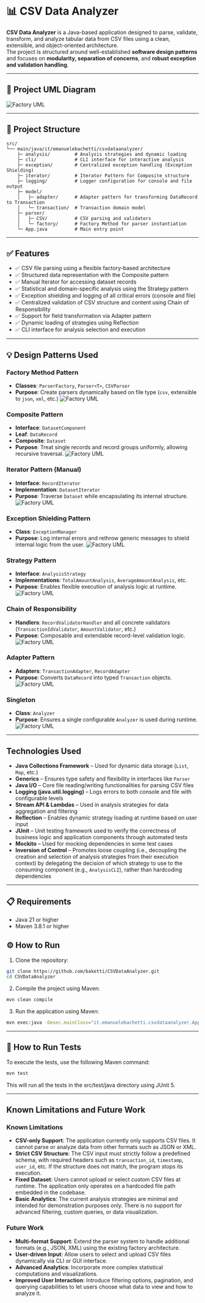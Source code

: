 # 📊 CSV Data Analyzer

**CSV Data Analyzer** is a Java-based application designed to parse, validate, transform, and analyze tabular data from CSV files using a clean, extensible, and object-oriented architecture.  
The project is structured around well-established **software design patterns** and focuses on **modularity, separation of concerns**, and **robust exception and validation handling**.

---

## 📐 Project UML Diagram
![Factory UML](./UMLDiagrams/ProjectUML.png)

---

## 📁 Project Structure

```plaintext
src/
└── main/java/it/emanuelebachetti/csvdataanalyzer/
    ├─ analysis/         # Analysis strategies and dynamic loading
    ├─ cli/              # CLI interface for interactive analysis
    ├─ exception/        # Centralized exception handling (Exception Shielding)
    ├─ iterator/         # Iterator Pattern for Composite structure
    ├─ logging/          # Logger configuration for console and file output
    ├─ model/
    │   ├─ adapter/      # Adapter pattern for transforming DataRecord to Transaction
    │   └─ transaction/  # Transaction domain model
    ├─ parser/
    │   ├─ CSV/          # CSV parsing and validators
    │   └─ factory/      # Factory Method for parser instantiation
    └─ App.java          # Main entry point
```

---

## ✅ Features

- ✅ CSV file parsing using a flexible factory-based architecture
- ✅ Structured data representation with the Composite pattern
- ✅ Manual Iterator for accessing dataset records
- ✅ Statistical and domain-specific analysis using the Strategy pattern
- ✅ Exception shielding and logging of all critical errors (console and file)
- ✅ Centralized validation of CSV structure and content using Chain of Responsibility
- ✅ Support for field transformation via Adapter pattern
- ✅ Dynamic loading of strategies using Reflection
- ✅ CLI interface for analysis selection and execution

---

## 💡 Design Patterns Used

### Factory Method Pattern
- **Classes**: `ParserFactory`, `Parser<T>`, `CSVParser`
- **Purpose**: Create parsers dynamically based on file type (`csv`, extensible to `json`, `xml`, etc.)
![Factory UML](./UMLDiagrams/Factory.png)

### Composite Pattern
- **Interface**: `DatasetComponent`
- **Leaf**: `DataRecord`
- **Composite**: `Dataset`
- **Purpose**: Treat single records and record groups uniformly, allowing recursive traversal.
![Factory UML](./UMLDiagrams/Composite.png)

### Iterator Pattern (Manual)
- **Interface**: `RecordIterator`
- **Implementation**: `DatasetIterator`
- **Purpose**: Traverse `Dataset` while encapsulating its internal structure.
![Factory UML](./UMLDiagrams/Iterator.png)

### Exception Shielding Pattern
- **Class**: `ExceptionManager`
- **Purpose**: Log internal errors and rethrow generic messages to shield internal logic from the user.
![Factory UML](./UMLDiagrams/ExceptionShielding.png)

### Strategy Pattern
- **Interface**: `AnalysisStrategy`
- **Implementations**: `TotalAmountAnalysis`, `AverageAmountAnalysis`, etc.
- **Purpose**: Enables flexible execution of analysis logic at runtime.
![Factory UML](./UMLDiagrams/Strategy.png)

### Chain of Responsibility
- **Handlers**: `RecordValidatorHandler` and all concrete validators (`TransactionIdValidator`, `AmountValidator`, etc.)
- **Purpose**: Composable and extendable record-level validation logic.
![Factory UML](./UMLDiagrams/ChainOfResponsibility.png)

### Adapter Pattern
- **Adapters**: `TransactionAdapter`, `RecordAdapter`
- **Purpose**: Converts `DataRecord` into typed `Transaction` objects.
![Factory UML](./UMLDiagrams/Adapter.png)

### Singleton
- **Class**: `Analyzer`
- **Purpose**:  Ensures a single configurable `Analyzer` is used during runtime.
![Factory UML](./UMLDiagrams/Singleton.png)

--- 

## Technologies Used

- **Java Collections Framework** – Used for dynamic data storage (`List`, `Map`, etc.)
- **Generics** – Ensures type safety and flexibility in interfaces like `Parser`<T>
- **Java I/O** – Core file reading/writing functionalities for parsing CSV files
- **Logging (java.util.logging)** – Logs errors to both console and file with configurable levels
- **Stream API & Lambdas** – Used in analysis strategies for data aggregation and filtering
- **Reflection** – Enables dynamic strategy loading at runtime based on user input
- **JUnit** – Unit testing framework used to verify the correctness of business logic and application components through automated tests
- **Mockito** – Used for mocking dependencies in some test cases
- **Inversion of Control** – Promotes loose coupling (i.e., decoupling the creation and selection of analysis strategies from their execution context) by delegating the decision of which strategy to use to the consuming component (e.g., `AnalysisCLI`), rather than hardcoding dependencies

---

## 📋 Requirements

- Java 21 or higher
- Maven 3.8.1 or higher

## ⚙️ How to Run

1. Clone the repository:

```bash
git clone https://github.com/baketti/CSVDataAnalyzer.git 
cd CSVDataAnalyzer
```

2. Compile the project using Maven:
```bash 
mvn clean compile
```

3. Run the application using Maven:
```bash 
mvn exec:java -Dexec.mainClass="it.emanuelebachetti.csvdataanalyzer.App"
```

---

## 🧪 How to Run Tests

To execute the tests, use the following Maven command:
```bash 
mvn test
```
This will run all the tests in the src/test/java directory using JUnit 5.

---

## Known Limitations and Future Work

### Known Limitations

- **CSV-only Support**: The application currently only supports CSV files. It cannot parse or analyze data from other formats such as JSON or XML.
- **Strict CSV Structure**: The CSV input must strictly follow a predefined schema, with required headers such as `transaction_id`, `timestamp`, `user_id`, etc. If the structure does not match, the program stops its execution.
- **Fixed Dataset**: Users cannot upload or select custom CSV files at runtime. The application only operates on a hardcoded file path embedded in the codebase.
- **Basic Analytics**: The current analysis strategies are minimal and intended for demonstration purposes only. There is no support for advanced filtering, custom queries, or data visualization.

### Future Work

- **Multi-format Support**: Extend the parser system to handle additional formats (e.g., JSON, XML) using the existing factory architecture.
- **User-driven Input**: Allow users to select and upload CSV files dynamically via CLI or GUI interface.
- **Advanced Analytics**: Incorporate more complex statistical computations and visualizations.
- **Improved User Interaction**: Introduce filtering options, pagination, and querying capabilities to let users choose what data to view and how to analyze it.
